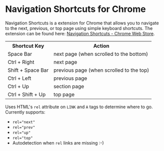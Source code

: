 Navigation Shortcuts for Chrome
=======================

Navigation Shortcuts is a extension for Chrome that allows you to navigate to the next, previous, 
or top page using simple keyboard shortcuts. The extension can be found here: 
<a href="https://chrome.google.com/webstore/detail/ioogigbgjmadikfocfdmmdlghogaehca/details">Navigation Shortcuts - Chrome Web Store</a>.

<table>
  <tr>
    <th>Shortcut Key</th>
    <th>Action</th>
  </tr>
  <tr>
    <td>Space Bar</td>
    <td>next page (when scrolled to the bottom)</td>
  </tr>
  <tr>
    <td>Ctrl + Right</td>
    <td>next page</td>
  </tr>
  <tr>
    <td>Shift + Space Bar</td>
    <td>previous page (when scrolled to the top)</td>
  </tr>
  <tr>
    <td>Ctrl + Left</td>
    <td>previous page</td>
  </tr>
  <tr>
    <td>Ctrl + Up</td>
    <td>section page</td>
  </tr>
  <tr>
    <td>Ctrl + Shift + Up</td>
    <td>top page</td>
  </tr>
</table>

Uses HTML's `rel` attribute on `LINK` and `A` tags to determine where to go. Currently supports:
 * `rel="next"`
 * `rel="prev"`
 * `rel="up"`
 * `rel="top"`
 * Autodetection when `rel` links are missing :-)
